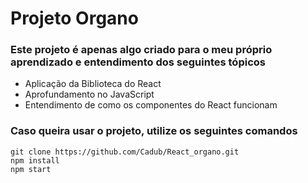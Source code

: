 <h1>Projeto Organo</h1>

<h3>Este projeto é apenas algo criado para o meu próprio aprendizado e entendimento dos seguintes tópicos</h3>
<ul>
    <li>Aplicação da Biblioteca do React</li>
    <li>Aprofundamento no JavaScript</li>
    <li>Entendimento de como os componentes do React funcionam</li>
</ul>

<h3>Caso queira usar o projeto, utilize os seguintes comandos</h3>

    git clone https://github.com/Cadub/React_organo.git
    npm install
    npm start

